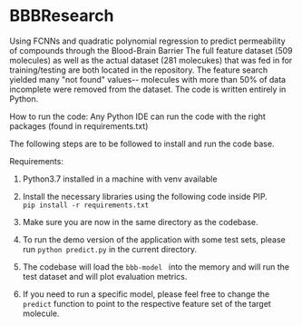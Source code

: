 # BBBResearch
Using FCNNs and quadratic polynomial regression to predict permeability of compounds through the Blood-Brain Barrier
The full feature dataset (509 molecules) as well as the actual dataset (281 molecukes) that was fed in for training/testing are both located in the repository. The feature search yielded many "not found" values-- molecules with more than 50% of data incomplete were removed from the dataset.
The code is written entirely in Python.

How to run the code: Any Python IDE can run the code with the right packages (found in requirements.txt)

The following steps are to be followed to install and run the code base.

Requirements:
1. Python3.7 installed in a machine with venv available

2. Install the necessary libraries using the following code inside PIP.  
`pip install -r requirements.txt`

3. Make sure you are now in the same directory as the codebase.

4. To run the demo version of the application with some test sets, please run 
`python predict.py` in the current directory.

5. The codebase will load the `bbb-model ` into the memory and will run the test dataset and will plot evaluation metrics.

6. If you need to run a specific model, please feel free to change the `predict` function to point to the respective feature set of the target molecule.
